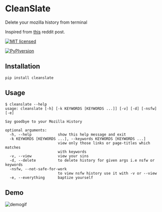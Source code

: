 # CleanSlate
Delete your mozilla history from terminal

Inspired from [this](https://www.reddit.com/r/linux/comments/54prcv/i_made_a_simple_bash_script_that_deletes_only/) reddit post.

[![MIT licensed](https://img.shields.io/badge/license-MIT-blue.svg)](https://raw.githubusercontent.com/zuck007/CleanSlate/master/LICENSE)

[![PyPIversion](https://badge.fury.io/py/cleanslate.svg)](https://badge.fury.io/py/cleanslate)

## Installation
```
pip install cleanslate
```
## Usage
```
$ cleanslate --help
usage: cleanslate [-h] [-k KEYWORDS [KEYWORDS ...]] [-v] [-d] [-nsfw] [-e]

Say goodbye to your Mozilla History

optional arguments:
  -h, --help            show this help message and exit
  -k KEYWORDS [KEYWORDS ...], --keywords KEYWORDS [KEYWORDS ...]
                        view only those links or page-titles which matches
                        with keywords
  -v, --view            view your sins
  -d, --delete          to delete history for given args i.e nsfw or keywords
  -nsfw, --not-safe-for-work
                        to view nsfw history use it with -v or --view
  -e, --everything      baptize yourself

```
## Demo
![demogif](https://i.imgur.com/THeyqIG.gif)
